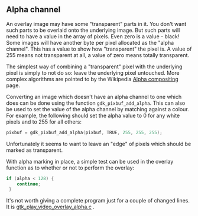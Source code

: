 
##  Alpha channel 


An overlay image may have some "transparent" parts in it. You don't want
such parts to be overlaid onto the underlying image. But such parts will
need to have a value in the array of pixels. Even zero is a value - black!
Some images will have another byte per pixel allocated as the
"alpha channel". This has a value to show how "transparent" the pixel is.
A value of 255 means not transparent at all, a value of zero means totally
transparent.


The simplest way of combining a "transparent" pixel with the underlying
pixel is simply to not do so: leave the underlying pixel untouched.
More complex algorithms are pointed to by the Wikipedia [Alpha compositing](http://en.wikipedia.org/wiki/Alpha_compositing) page.


Converting an image which doesn't have an alpha channel to one which
does can be done using the function `gdk_pixbuf_add_alpha`.
This can also be used to set the value of the alpha channel by
matching against a colour. For example, the following should set the
alpha value to 0 for any white pixels and to 255 for all others:

```cpp
pixbuf = gdk_pixbuf_add_alpha(pixbuf, TRUE, 255, 255, 255);
```


Unfortunately it seems to want to leave an "edge" of pixels which
should be marked as transparent.


With alpha marking in place, a simple test can be used in the overlay
function as to whether or not to perform the overlay:

```cpp
if (alpha < 128) {
    continue;
 }
```


It's not worth giving a complete program just for a couple
of changed lines. It is [gtk_play_video_overlay_alpha.c](gtk_play_video_overlay_alpha.c) .
